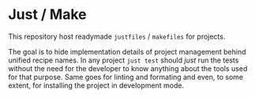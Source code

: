 # Just / Make

This repository host readymade `justfiles` / `makefiles` for projects.

The goal is to hide implementation details of project management behind unified recipe names.
In any project `just test` should *just* run the tests without the need for the developer to know anything about the tools used for that purpose.
Same goes for linting and formating and even, to some extent, for installing the project in development mode.